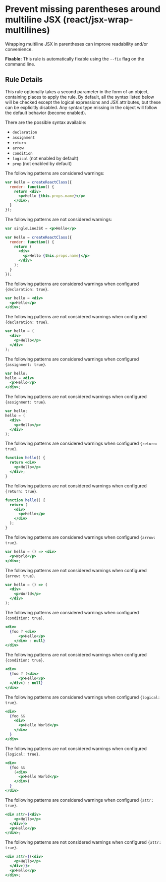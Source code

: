 # Prevent missing parentheses around multiline JSX (react/jsx-wrap-multilines)

Wrapping multiline JSX in parentheses can improve readability and/or convenience.

**Fixable:** This rule is automatically fixable using the `--fix` flag on the command line.

## Rule Details

This rule optionally takes a second parameter in the form of an object, containing places to apply the rule. By default, all the syntax listed below will be checked except the logical expressions and JSX attributes, but these can be explicitly disabled. Any syntax type missing in the object will follow the default behavior (become enabled).

There are the possible syntax available:

* `declaration`
* `assignment`
* `return`
* `arrow`
* `condition`
* `logical` (not enabled by default)
* `prop` (not enabled by default)

The following patterns are considered warnings:

```jsx
var Hello = createReactClass({
  render: function() {
    return <div>
      <p>Hello {this.props.name}</p>
    </div>;
  }
});
```

The following patterns are not considered warnings:

```jsx
var singleLineJSX = <p>Hello</p>

var Hello = createReactClass({
  render: function() {
    return (
      <div>
        <p>Hello {this.props.name}</p>
      </div>
    );
  }
});
```

The following patterns are considered warnings when configured `{declaration: true}`.

```jsx
var hello = <div>
  <p>Hello</p>
</div>;
```

The following patterns are not considered warnings when configured `{declaration: true}`.

```jsx
var hello = (
  <div>
    <p>Hello</p>
  </div>
);
```

The following patterns are considered warnings when configured `{assignment: true}`.

```jsx
var hello;
hello = <div>
  <p>Hello</p>
</div>;
```

The following patterns are not considered warnings when configured `{assignment: true}`.

```jsx
var hello;
hello = (
  <div>
    <p>Hello</p>
  </div>
);
```
The following patterns are considered warnings when configured `{return: true}`.

```jsx
function hello() {
  return <div>
    <p>Hello</p>
  </div>;
}
```

The following patterns are not considered warnings when configured `{return: true}`.

```jsx
function hello() {
  return (
    <div>
      <p>Hello</p>
    </div>
  );
}
```
The following patterns are considered warnings when configured `{arrow: true}`.

```jsx
var hello = () => <div>
  <p>World</p>
</div>;
```

The following patterns are not considered warnings when configured `{arrow: true}`.

```jsx
var hello = () => (
  <div>
    <p>World</p>
  </div>
);
```

The following patterns are considered warnings when configured `{condition: true}`.

```jsx
<div>
  {foo ? <div>
      <p>Hello</p>
    </div> : null}
</div>
```

The following patterns are not considered warnings when configured `{condition: true}`.

```jsx
<div>
  {foo ? (<div>
      <p>Hello</p>
  </div>) : null}
</div>
```


The following patterns are considered warnings when configured `{logical: true}`.

```jsx
<div>
  {foo &&
    <div>
      <p>Hello World</p>
    </div>
  }
</div>
```

The following patterns are not considered warnings when configured `{logical: true}`.

```jsx
<div>
  {foo &&
    (<div>
      <p>Hello World</p>
    </div>)
  }
</div>
```

The following patterns are considered warnings when configured `{attr: true}`.

```jsx
<div attr={<div>
    <p>Hello</p>
  </div>}>
  <p>Hello</p>
</div>;
```

The following patterns are not considered warnings when configured `{attr: true}`.

```jsx
<div attr={(<div>
    <p>Hello</p>
  </div>)}>
  <p>Hello</p>
</div>;
```
